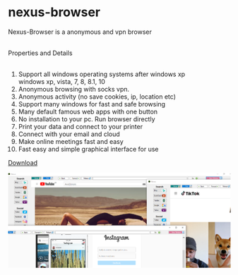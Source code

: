 # nexus-browser
Nexus-Browser is a anonymous and vpn browser <br><br>

Properties and Details <br><br>
1) Support all windows operating systems after windows xp <br> windows xp, vista, 7, 8, 8.1, 10 <br> 
2) Anonymous browsing with socks vpn. <br> 
3) Anonymous activity (no save cookies, ip, location etc) <br> 
4) Support many windows for fast and safe browsing <br>
5) Many default famous web apps with one button <br>
6) No installation to your pc. Run browser directly <br>
7) Print your data and connect to your printer <br>
8) Connect with your email and cloud <br>
9) Make online meetings fast and easy <br>
10) Fast easy and simple graphical interface for use <br>
 
<a href="download/nexus.exe"> Download </a> <br/>

![nexus-browser](imgs/nexus-browser.png) <br/><br/> 
